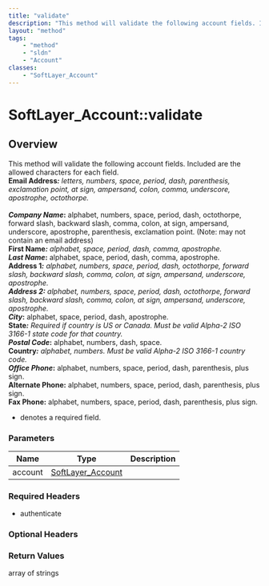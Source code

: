 ```yaml
---
title: "validate"
description: "This method will validate the following account fields. Included are the allowed characters for each field.<br> <strong>... "
layout: "method"
tags:
    - "method"
    - "sldn"
    - "Account"
classes:
    - "SoftLayer_Account"
---
```

# SoftLayer_Account::validate
## Overview 
This method will validate the following account fields. Included are the allowed characters for each field.<br> <strong>Email Address<sup>*</sup>:</strong> letters, numbers, space, period, dash, parenthesis, exclamation point, at sign, ampersand, colon, comma, underscore, apostrophe, octothorpe.<br><br> <strong>Company Name<sup>*</sup>:</strong> alphabet, numbers, space, period, dash, octothorpe, forward slash, backward slash, comma, colon, at sign, ampersand, underscore, apostrophe, parenthesis, exclamation point. (Note: may not contain an email address)<br> <strong>First Name<sup>*</sup>:</strong> alphabet, space, period, dash, comma, apostrophe.<br> <strong>Last Name<sup>*</sup>:</strong> alphabet, space, period, dash, comma, apostrophe.<br> <strong>Address 1<sup>*</sup>:</strong> alphabet, numbers, space, period, dash, octothorpe, forward slash, backward slash, comma, colon, at sign, ampersand, underscore, apostrophe.<br> <strong>Address 2:</strong> alphabet, numbers, space, period, dash, octothorpe, forward slash, backward slash, comma, colon, at sign, ampersand, underscore, apostrophe.<br> <strong>City<sup>*</sup>:</strong> alphabet, space, period, dash, apostrophe.<br> <strong>State<sup>*</sup>:</strong> Required if country is US or Canada. Must be valid Alpha-2 ISO 3166-1 state code for that country.<br> <strong>Postal Code<sup>*</sup>:</strong> alphabet, numbers, dash, space.<br> <strong>Country<sup>*</sup>:</strong> alphabet, numbers. Must be valid Alpha-2 ISO 3166-1 country code.<br> <strong>Office Phone<sup>*</sup>:</strong> alphabet, numbers, space, period, dash, parenthesis, plus sign.<br> <strong>Alternate Phone:</strong> alphabet, numbers, space, period, dash, parenthesis, plus sign.<br> <strong>Fax Phone:</strong> alphabet, numbers, space, period, dash, parenthesis, plus sign.<br> 
* denotes a required field.

### Parameters 
|Name | Type | Description |
| --- | --- | --- |
|account| <a href='/reference/datatypes/SoftLayer_Account'>SoftLayer_Account </a>| |


### Required Headers
* authenticate

### Optional Headers

### Return Values
array of strings

